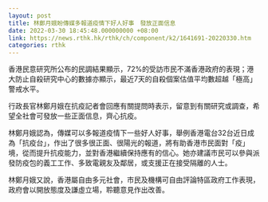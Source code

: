 ```yaml
---
layout: post
title: 林鄭月娥盼傳媒多報道疫情下好人好事　發放正面信息
date: 2022-03-30 18:45:48.000000000 +08:00
link: https://news.rthk.hk/rthk/ch/component/k2/1641691-20220330.htm
categories: rthk
---
```


香港民意研究所公布的民調結果顯示，72%的受訪市民不滿香港政府的表現；港大防止自殺研究中心的數據亦顯示，最近7天的自殺個案估值平均數超越「極高」警戒水平。

行政長官林鄭月娥在抗疫記者會回應有關提問時表示，留意到有關研究或調查，希望全社會可發放一些正面信息，齊心抗疫。 

林鄭月娥認為，傳媒可以多報道疫情下一些好人好事，舉例香港電台32台近日成為「抗疫台」，作出了很多很正面、很陽光的報道，將有助香港市民面對「疫」境，從而提升抗疫能力，並對香港繼續保持應有的信心。她亦建議市民可以參與派發防疫包的義工工作、多致電親友及鄰居，或支援正在接受隔離的人士。

林鄭月娥又說，香港屬自由多元社會，市民及機構可自由評論特區政府工作表現，政府會以開放態度及謙虛立場，聆聽意見作出改善。
